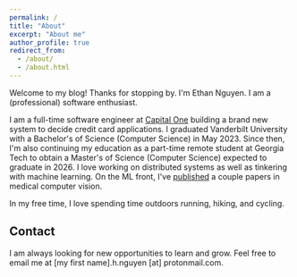 ```yaml
---
permalink: /
title: "About"
excerpt: "About me"
author_profile: true
redirect_from: 
  - /about/
  - /about.html
---
```


Welcome to my blog! Thanks for stopping by. I'm Ethan Nguyen. I am a (professional) software enthusiast.

I am a full-time software engineer at [Capital One](https://en.wikipedia.org/wiki/Capital_One) building a brand new system to decide credit card applications. I graduated Vanderbilt University with a Bachelor's of Science (Computer Science) in May 2023. Since then, I'm also continuing my education as a part-time remote student at Georgia Tech to obtain a Master's of Science (Computer Science) expected to graduate in 2026. I love working on distributed systems as well as tinkering with machine learning. On the ML front, I've [published](https://ethanhn.com/publications/) a couple papers in medical computer vision. 

In my free time, I love spending time outdoors running, hiking, and cycling. 

## Contact
I am always looking for new opportunities to learn and grow. Feel free to email me at [my first name].h.nguyen [at] protonmail.com.